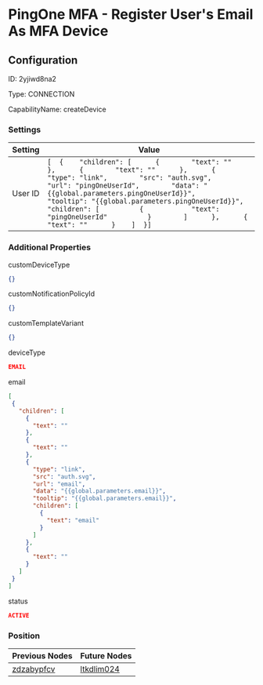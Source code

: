 # PingOne MFA - Register User&#39;s Email As MFA Device
## Configuration
ID:  2yjiwd8na2

Type: CONNECTION 

CapabilityName: createDevice

### Settings
| Setting | Value  |
| :------------------------ | ---------------------------------------- |
| User ID |```[  {    "children": [      {        "text": ""      },      {        "text": ""      },      {        "type": "link",        "src": "auth.svg",        "url": "pingOneUserId",        "data": "{{global.parameters.pingOneUserId}}",        "tooltip": "{{global.parameters.pingOneUserId}}",        "children": [          {            "text": "pingOneUserId"          }        ]      },      {        "text": ""      }    ]  }] ```| 

 




### Additional Properties
customDeviceType
 ```json 
{}
```


customNotificationPolicyId
 ```json 
{}
```


customTemplateVariant
 ```json 
{}
```


deviceType
 ```json 
EMAIL
```


email
 ```json 
[
  {
    "children": [
      {
        "text": ""
      },
      {
        "text": ""
      },
      {
        "type": "link",
        "src": "auth.svg",
        "url": "email",
        "data": "{{global.parameters.email}}",
        "tooltip": "{{global.parameters.email}}",
        "children": [
          {
            "text": "email"
          }
        ]
      },
      {
        "text": ""
      }
    ]
  }
]
```


status
 ```json 
ACTIVE
```




### Position
| Previous Nodes | Future Nodes |
| :------------- | ------------ |
| [zdzabypfcv](./zdzabypfcv.md) | [ltkdlim024](./ltkdlim024.md) |